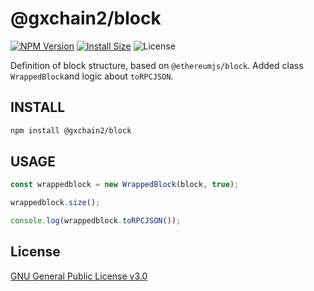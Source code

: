# @gxchain2/block
[![NPM Version](https://img.shields.io/npm/v/@gxchain2/block)](https://www.npmjs.org/package/@gxchain2/block)
[![Install Size](https://packagephobia.now.sh/badge?p=@gxchain2/block)](https://packagephobia.now.sh/result?p=@gxchain2/block)
![License](https://img.shields.io/npm/l/@gxchain2/block)


 Definition of block structure, based on `@ethereumjs/block`. Added class `WrappedBlock`and logic about `toRPCJSON`.
## INSTALL

```sh
npm install @gxchain2/block
```

## USAGE

```ts
const wrappedblock = new WrappedBlock(block, true);

wrappedblock.size();

console.log(wrappedblock.toRPCJSON());
```

## License

[GNU General Public License v3.0](https://www.gnu.org/licenses/gpl-3.0.en.html)
